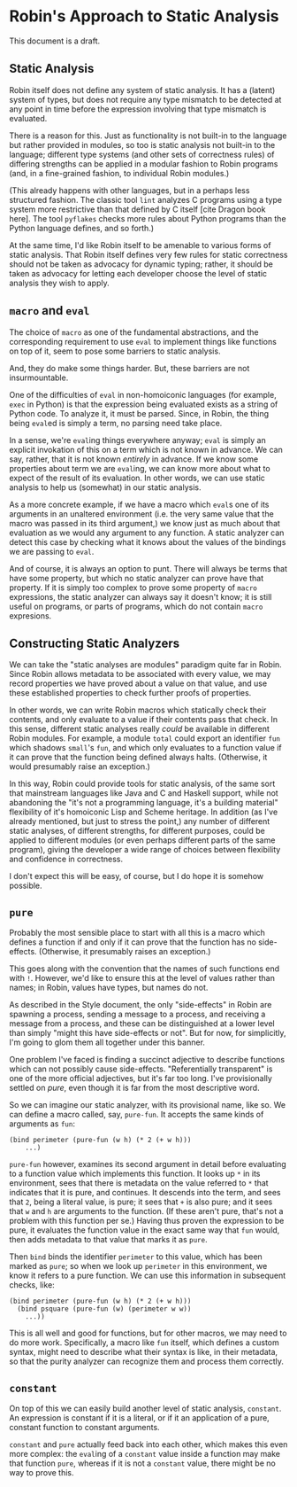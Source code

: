 Robin's Approach to Static Analysis
===================================

This document is a draft.

Static Analysis
---------------

Robin itself does not define any system of static analysis.  It has a
(latent) system of types, but does not require any type mismatch to
be detected at any point in time before the expression involving that
type mismatch is evaluated.

There is a reason for this.  Just as functionality is not built-in
to the language but rather provided in modules, so too is static
analysis not built-in to the language; different type systems (and
other sets of correctness rules) of differing strengths can be applied
in a modular fashion to Robin programs (and, in a fine-grained fashion,
to individual Robin modules.)

(This already happens with other languages, but in a perhaps less
structured fashion.  The classic tool `lint` analyzes C programs using
a type system more restrictive than that defined by C itself [cite
Dragon book here].  The tool `pyflakes` checks more rules about Python
programs than the Python language defines, and so forth.)

At the same time, I'd like Robin itself to be amenable to various
forms of static analysis.  That Robin itself defines very few rules for
static correctness should not be taken as advocacy for dynamic typing;
rather, it should be taken as advocacy for letting each developer choose
the level of static analysis they wish to apply.

`macro` and `eval`
------------------

The choice of `macro` as one of the fundamental abstractions, and the
corresponding requirement to use `eval` to implement things like
functions on top of it, seem to pose some barriers to static analysis.

And, they do make some things harder.  But, these barriers are not
insurmountable.

One of the difficulties of `eval` in non-homoiconic languages (for
example, `exec` in Python) is that the expression being evaluated
exists as a string of Python code.  To analyze it, it must be parsed.
Since, in Robin, the thing being `eval`ed is simply a term, no parsing
need take place.

In a sense, we're `eval`ing things everywhere anyway; `eval` is simply
an explicit invokation of this on a term which is not known in advance.
We can say, rather, that it is not known *entirely* in advance.  If we
know some properties about term we are `eval`ing, we can know more
about what to expect of the result of its evaluation.  In other words,
we can use static analysis to help us (somewhat) in our static analysis.

As a more concrete example, if we have a macro which `eval`s one of its
arguments in an unaltered environment (i.e. the very same value that
the macro was passed in its third argument,) we know just as much about
that evaluation as we would any argument to any function.  A static
analyzer can detect this case by checking what it knows about the values
of the bindings we are passing to `eval`.

And of course, it is always an option to punt.  There will always be
terms that have some property, but which no static analyzer can prove
have that property.  If it is simply too complex to prove some property
of `macro` expressions, the static analyzer can always say it doesn't
know; it is still useful on programs, or parts of programs, which do
not contain `macro` expresions.

Constructing Static Analyzers
-----------------------------

We can take the "static analyses are modules" paradigm quite far in
Robin.  Since Robin allows metadata to be associated with every value,
we may record properties we have proved about a value on that value,
and use these established properties to check further proofs of properties.

In other words, we can write Robin macros which statically check their
contents, and only evaluate to a value if their contents pass that
check.  In this sense, different static analyses really *could* be
available in different Robin modules.  For example, a module `total`
could export an identifier `fun` which shadows `small`'s `fun`, and
which only evaluates to a function value if it can prove that the
function being defined always halts.  (Otherwise, it would presumably
raise an exception.)

In this way, Robin could provide tools for static analysis, of the same
sort that mainstream languages like Java and C and Haskell support, while
not abandoning the "it's not a programming language, it's a building
material" flexibility of it's homoiconic Lisp and Scheme heritage.  In
addition (as I've already mentioned, but just to stress the point,) any
number of different static analyses, of different strengths, for different
purposes, could be applied to different modules (or even perhaps different
parts of the same program), giving the developer a wide range of choices
between flexibility and confidence in correctness.

I don't expect this will be easy, of course, but I do hope it is somehow
possible.

`pure`
------

Probably the most sensible place to start with all this is a macro which
defines a function if and only if it can prove that the function has no
side-effects.  (Otherwise, it presumably raises an exception.)

This goes along with the convention that the names of such functions end
with `!`.  However, we'd like to ensure this at the level of values rather
than names; in Robin, values have types, but names do not.

As described in the Style document, the only "side-effects" in Robin are
spawning a process, sending a message to a process, and receiving a message
from a process, and these can be distinguished at a lower level than simply
"might this have side-effects or not".  But for now, for simplicitly, I'm
going to glom them all together under this banner.

One problem I've faced is finding a succinct adjective to describe functions
which can not possibly cause side-effects.  "Referentially transparent" is
one of the more official adjectives, but it's far too long.  I've
provisionally settled on *pure*, even though it is far from the most
descriptive word.

So we can imagine our static analyzer, with its provisional name, like so.
We can define a macro called, say, `pure-fun`.  It accepts the same kinds
of arguments as `fun`:

    (bind perimeter (pure-fun (w h) (* 2 (+ w h)))
        ...)

`pure-fun` however, examines its second argument in detail before
evaluating to a function value which implements this function.  It looks up
`*` in its environment, sees that there is metadata on the value referred
to `*` that indicates that it is pure, and continues.  It descends into the
term, and sees that `2`, being a literal value, is pure; it sees that `+`
is also pure; and it sees that `w` and `h` are arguments to the function.
(If these aren't pure, that's not a problem with this function per se.)
Having thus proven the expression to be pure, it evaluates the function
value in the exact same way that `fun` would, then adds metadata to that
value that marks it as `pure`.

Then `bind` binds the identifier `perimeter` to this value, which has
been marked as `pure`; so when we look up `perimeter` in this environment,
we know it refers to a pure function.  We can use this information in
subsequent checks, like:

    (bind perimeter (pure-fun (w h) (* 2 (+ w h)))
      (bind psquare (pure-fun (w) (perimeter w w))
        ...))

This is all well and good for functions, but for other macros, we may
need to do more work.  Specifically, a macro like `fun` itself, which
defines a custom syntax, might need to describe what their syntax is
like, in their metadata, so that the purity analyzer can recognize them
and process them correctly.

`constant`
----------

On top of this we can easily build another level of static analysis,
`constant`.  An expression is constant if it is a literal, or if it
an application of a pure, constant function to constant arguments.

`constant` and `pure` actually feed back into each other, which makes
this even more complex: the `eval`ing of a `constant` value inside a
function may make that function `pure`, whereas if it is not a `constant`
value, there might be no way to prove this.

